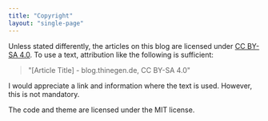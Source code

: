 ```yaml
---
title: "Copyright"
layout: "single-page"
---
```


Unless stated differently, the articles on this blog are licensed under [CC BY-SA 4.0](https://creativecommons.org/licenses/by-sa/4.0/). To use a text, attribution like the following is sufficient:

> "[Article Title] - blog.thinegen.de, CC BY-SA 4.0"

I would appreciate a link and information where the text is used. However, this is not mandatory.

The code and theme are licensed under the MIT license.
